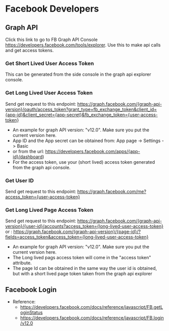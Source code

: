# Facebook Developers

## Graph API
Click this link to go to FB Graph API Console https://developers.facebook.com/tools/explorer.
Use this to make api calls and get access tokens.

### Get Short Lived User Access Token
This can be generated from the side console in the graph api explorer console.

### Get Long Lived User Access Token
Send get request to this endpoint: https://graph.facebook.com/{graph-api-version}/oauth/access_token?grant_type=fb_exchange_token&client_id={app-id}&client_secret={app-secret}&fb_exchange_token={user-access-token}
                                   
- An example for graph API version: "v12.0". Make sure you put the current version here.
- App ID and the App secret can be obtained from: App page -> Settings -> Basic 
- or from the url: https://developers.facebook.com/apps/{app-id}/dashboard)
- For the access token, use your (short lived) access token generated from the graph api console.

### Get User ID
Send get request to this endpoint: https://graph.facebook.com/me?access_token={user-access-token}


### Get Long Lived Page Access Token
Send get request to this endpoint: https://graph.facebook.com/{graph-api-version}/{user-id}/accounts?access_token={long-lived-user-access-token}
or : https://graph.facebook.com/{graph-api-version}/{page-id}/?fields=access_token&access_token={long-lived-user-access-token}

- An example for graph API version: "v12.0". Make sure you put the current version here.
- The Long lived pags access token will come in the "access token" attribute.
- The page Id can be obtained in the same way the user id is obtained, but with a short lived page token taken from the graph api explorer


## Facebook Login
- Reference: 
  - https://developers.facebook.com/docs/reference/javascript/FB.getLoginStatus
  - https://developers.facebook.com/docs/reference/javascript/FB.login/v12.0

